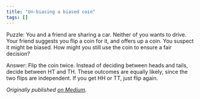 ```yaml
---
title: "Un-biasing a biased coin"
tags: []
---
```


Puzzle: You and a friend are sharing a car. 
Neither of you wants to drive. 
Your friend suggests you flip a coin for it, and offers up a coin. 
You suspect it might be biased. 
How might you still use the coin to ensure a fair decision?

Answer: Flip the coin twice. 
Instead of deciding between heads and tails, decide between HT and TH. 
These outcomes are equally likely, since the two flips are independent. 
If you get HH or TT, just flip again.

_Originally published [on Medium](https://medium.com/@MrJamesFisher/d6bef21c43cd)._
